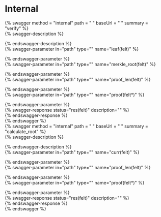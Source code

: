 
Internal
========
  
{% swagger method = "internal" path = " " baseUrl = " " summary = "verify" %}  
{% swagger-description %}  
  
{% endswagger-description %}  
{% swagger-parameter in="path" type="" name="leaf(felt)" %}  
  
{% endswagger-parameter %}  
{% swagger-parameter in="path" type="" name="merkle_root(felt)" %}  
  
{% endswagger-parameter %}  
{% swagger-parameter in="path" type="" name="proof_len(felt)" %}  
  
{% endswagger-parameter %}  
{% swagger-parameter in="path" type="" name="proof(felt*)" %}  
  
{% endswagger-parameter %}  
{% swagger-response status="res(felt)" description="" %}  
{% endswagger-response %}  
{% endswagger %}  
{% swagger method = "internal" path = " " baseUrl = " " summary = "calculate_root" %}  
{% swagger-description %}  
  
{% endswagger-description %}  
{% swagger-parameter in="path" type="" name="curr(felt)" %}  
  
{% endswagger-parameter %}  
{% swagger-parameter in="path" type="" name="proof_len(felt)" %}  
  
{% endswagger-parameter %}  
{% swagger-parameter in="path" type="" name="proof(felt*)" %}  
  
{% endswagger-parameter %}  
{% swagger-response status="res(felt)" description="" %}  
{% endswagger-response %}  
{% endswagger %}
